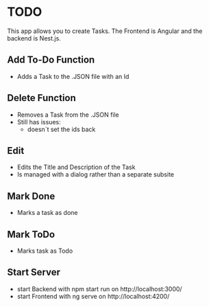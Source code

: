 # TODO
This app allows you to create Tasks. The Frontend is Angular and the backend is Nest.js. 

## Add To-Do Function
  - Adds a Task to the .JSON file with an Id

## Delete Function  
  - Removes a Task from the .JSON file
  - Still has issues:
    - doesn`t set the ids back

## Edit
  - Edits the Title and Description of the Task
  - Is managed with a dialog rather than a separate subsite

## Mark Done
  - Marks a task as done

## Mark ToDo
  - Marks task as Todo
  
## Start Server
  - start Backend with npm start run on http://localhost:3000/
  - start Frontend with ng serve on http://localhost:4200/

